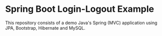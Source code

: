 # Spring Boot Login-Logout Example


This repository consists of a demo Java's Spring (MVC) application using JPA, Bootstrap, Hibernate and MySQL.
